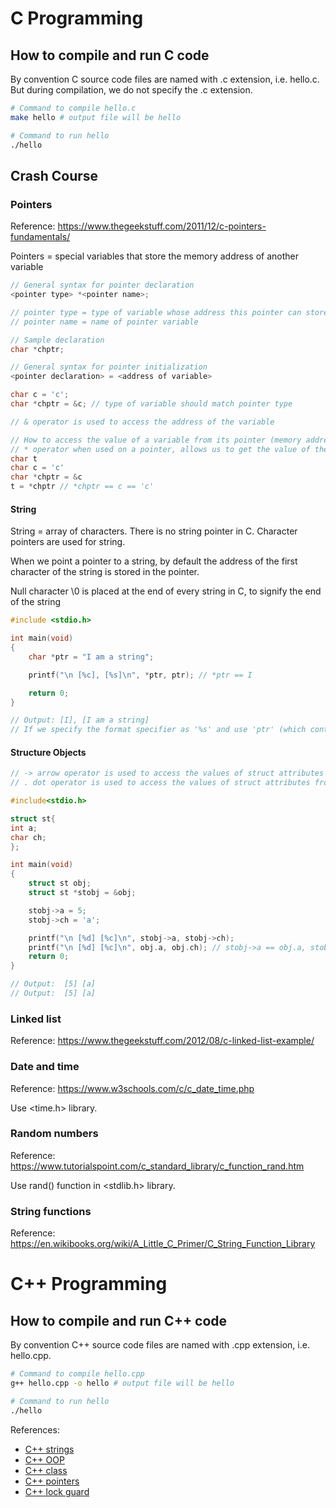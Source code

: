 # C Programming

## How to compile and run C code

By convention C source code files are named with .c extension, i.e. hello.c. But during compilation, we do not specify the .c extension.

```bash
# Command to compile hello.c
make hello # output file will be hello

# Command to run hello
./hello
```

## Crash Course

### Pointers

Reference: https://www.thegeekstuff.com/2011/12/c-pointers-fundamentals/

Pointers = special variables that store the memory address of another variable

```c
// General syntax for pointer declaration
<pointer type> *<pointer name>;

// pointer type = type of variable whose address this pointer can store
// pointer name = name of pointer variable

// Sample declaration
char *chptr;
```

```c
// General syntax for pointer initialization
<pointer declaration> = <address of variable>

char c = 'c';
char *chptr = &c; // type of variable should match pointer type

// & operator is used to access the address of the variable 
```

```c
// How to access the value of a variable from its pointer (memory address)
// * operator when used on a pointer, allows us to get the value of the variable whose address is stored on the pointer
char t
char c = 'c'
char *chptr = &c
t = *chptr // *chptr == c == 'c'
```

#### String

String = array of characters. There is no string pointer in C. Character pointers are used for string.

When we point a pointer to a string, by default the address of the first character of the string is stored in the pointer.

Null character \0 is placed at the end of every string in C, to signify the end of the string

```c
#include <stdio.h> 

int main(void) 
{ 
    char *ptr = "I am a string"; 

    printf("\n [%c], [%s]\n", *ptr, ptr); // *ptr == I

    return 0; 
}

// Output: [I], [I am a string]
// If we specify the format specifier as '%s' and use 'ptr' (which contains the starting address of the string), then the complete string is printed using printf.
```

#### Structure Objects

```c
// -> arrow operator is used to access the values of struct attributes from the struct pointer (memory address)
// . dot operator is used to access the values of struct attributes from itself

#include<stdio.h> 

struct st{ 
int a; 
char ch; 
}; 

int main(void) 
{ 
    struct st obj; 
    struct st *stobj = &obj; 

    stobj->a = 5; 
    stobj->ch = 'a'; 

    printf("\n [%d] [%c]\n", stobj->a, stobj->ch); 
    printf("\n [%d] [%c]\n", obj.a, obj.ch); // stobj->a == obj.a, stobj->ch == obj.ch
    return 0; 
}

// Output:  [5] [a]
// Output:  [5] [a]
```

### Linked list

Reference: https://www.thegeekstuff.com/2012/08/c-linked-list-example/

### Date and time

Reference: https://www.w3schools.com/c/c_date_time.php

Use <time.h> library.

### Random numbers

Reference: https://www.tutorialspoint.com/c_standard_library/c_function_rand.htm

Use rand() function in <stdlib.h> library.

### String functions

Reference: https://en.wikibooks.org/wiki/A_Little_C_Primer/C_String_Function_Library

# C++ Programming

## How to compile and run C++ code

By convention C++ source code files are named with .cpp extension, i.e. hello.cpp.

```bash
# Command to compile hello.cpp
g++ hello.cpp -o hello # output file will be hello

# Command to run hello
./hello
```

References:
- [C++ strings](https://en.wikibooks.org/wiki/C%2B%2B_Programming/Code/IO/Streams/string)
- [C++ OOP](https://www.w3schools.com/cpp/cpp_oop.asp)
- [C++ class](https://en.wikibooks.org/wiki/C%2B%2B_Programming/Classes)
- [C++ pointers](https://www.tutorialspoint.com/pointers-smart-pointers-and-shared-pointers-in-cplusplus)
- [C++ lock guard](https://en.cppreference.com/w/cpp/thread/lock_guard.html)